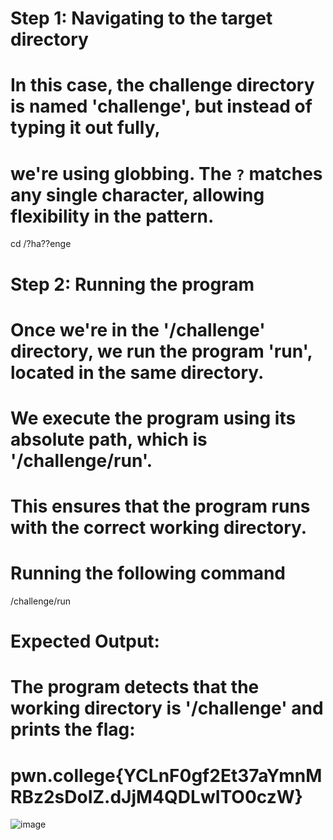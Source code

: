 # Step 1: Navigating to the target directory
# In this case, the challenge directory is named 'challenge', but instead of typing it out fully,
# we're using globbing. The `?` matches any single character, allowing flexibility in the pattern.
cd /?ha??enge

# Step 2: Running the program
# Once we're in the '/challenge' directory, we run the program 'run', located in the same directory.
# We execute the program using its absolute path, which is '/challenge/run'. 
# This ensures that the program runs with the correct working directory.

# Running the following command
/challenge/run

# Expected Output:
# The program detects that the working directory is '/challenge' and prints the flag:
# pwn.college{YCLnF0gf2Et37aYmnMRBz2sDoIZ.dJjM4QDLwITO0czW}
![image](https://github.com/user-attachments/assets/f35a4ae6-0e69-41a4-afc6-0ee682b00cbb)
